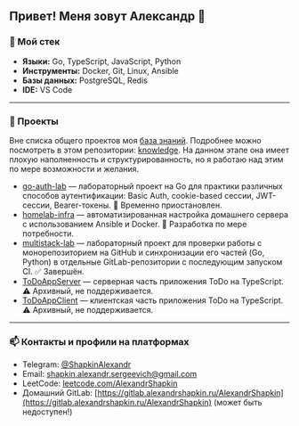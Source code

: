 ## Привет! Меня зовут Александр 👋

### 🔧 Мой стек

- **Языки:** Go, TypeScript, JavaScript, Python
- **Инструменты:** Docker, Git, Linux, Ansible
- **Базы данных:** PostgreSQL, Redis
- **IDE:** VS Code

---

### 🚀 Проекты

Вне списка общего проектов моя [база знаний](https://knowledge.alexandrshapkin.ru/). Подробнее можно посмотреть в этом репозитории: [knowledge](https://github.com/AlexandrShapkin/knowledge). На данном этапе она имеет плохую наполненность и структурированность, но я работаю над этим по мере возможности и желания.

- [go-auth-lab](https://github.com/AlexandrShapkin/go-auth-lab) — лабораторный проект на Go для практики различных способов аутентификации: Basic Auth, cookie-based сессии, JWT-сессии, Bearer-токены. 🛑 Временно приостановлен.
- [homelab-infra](https://github.com/AlexandrShapkin/homelab-infra) — автоматизированная настройка домашнего сервера с использованием Ansible и Docker. 🔧 Разработка по мере потребности.
- [multistack-lab](https://github.com/AlexandrShapkin/multistack-lab) — лабораторный проект для проверки работы с монорепозиторием на GitHub и синхронизации его частей (Go, Python) в отдельные GitLab-репозитории с последующим запуском CI. ✅ Завершён.
- [ToDoAppServer](https://github.com/AlexandrShapkin/ToDoAppServer) — серверная часть приложения ToDo на TypeScript. ⚠️ Архивный, не поддерживается.
- [ToDoAppClient](https://github.com/AlexandrShapkin/ToDoAppClient) — клиентская часть приложения ToDo на TypeScript. ⚠️ Архивный, не поддерживается.

---

### 📫 Контакты и профили на платформах

- Telegram: [@ShapkinAlexandr](https://t.me/ShapkinAlexandr)
- Email: shapkin.alexandr.sergeevich@gmail.com
- LeetCode: [leetcode.com/AlexandrShapkin](https://leetcode.com/u/AlexandrShapkin/)
- Домашний GitLab: [https://gitlab.alexandrshapkin.ru/AlexandrShapkin](https://gitlab.alexandrshapkin.ru/AlexandrShapkin) (может быть недоступен!)
